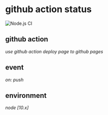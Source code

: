 # github action status

![Node.js CI](https://github.com/json-HB/gitAction/workflows/Node.js%20CI/badge.svg?branch=master&event=push)

## github action

_use github action deploy page to github pages_

## event

_on: push_

## environment

_node [10.x]_
